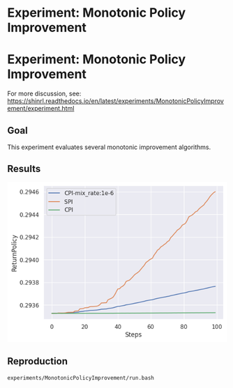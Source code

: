 # Experiment: Monotonic Policy Improvement
# Experiment: Monotonic Policy Improvement

For more discussion, see: 
https://shinrl.readthedocs.io/en/latest/experiments/MonotonicPolicyImprovement/experiment.html

## Goal 

This experiment evaluates several monotonic improvement algorithms.

## Results

![performance](Performance.png)

## Reproduction 

```bash
experiments/MonotonicPolicyImprovement/run.bash
```